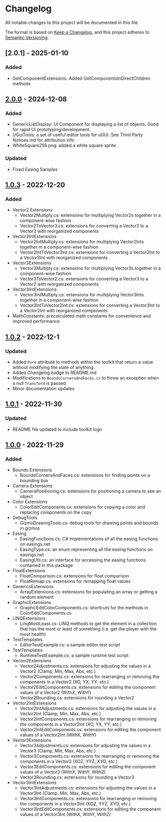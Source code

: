 # Changelog

All notable changes to this project will be documented in this file.

The format is based on [Keep a Changelog](https://keepachangelog.com/en/1.0.0/),
and this project adheres to [Semantic Versioning](https://semver.org/spec/v2.0.0.html).

## [2.0.1] - 2025-01-10
### Added
- GetComponentExtensions: Added GetComponentsInDirectChildren methods

## [2.0.0] - 2024-12-08
### Added
- GenericListDisplay: UI Component for displaying a list of objects. Good for rapid UI prototyping/development.
- UGuiTools: a set of useful editor tools for uGUI. See Third Party Notices.md for attribution info
- WhiteSquare256.png: added a white square sprite
### Updated
- Fixed Easing Samples

## [1.0.3] - 2022-12-20
### Added
- Vector2 Extensions
  - Vector2Multiply.cs: extensions for multiplying Vector2s together in a component-wise fashion
  - Vector2ToVector3.cs: extensions for converting a Vector2 to a Vector3 with reorganized components
- Vector2IntExtensions
  - Vector2IntMultiply.cs: extensions for multiplying Vector2Ints together in a component-wise fashion
  - Vector2IntToVector3Int.cs: extensions for converting a Vector2Int to a Vector3Int with reorganized components
- Vector3Extensions
  - Vector3Multiply.cs: extensions for multiplying Vector3s together in a component-wise fashion
  - Vector3ToVector2.cs: extensions for converting a Vector3 to a Vector2 with reorganized components
- Vector3IntExtensions:
  - Vector3IntMultiply.cs: extensions for multiplying Vector3Ints together in a component-wise fashion
  - Vector3IntToVector2Int.cs: extensions for converting a Vector3Int to a Vector2Int with reorganized components
- MathConstants: precalculated math constants for convenience and improved performance

## [1.0.2] - 2022-12-1
### Updated
- Added `Pure` attribute to methods within the toolkit that return a value without modifying the state of anything.
- Added Changelog badge to README.md
- Modifications to `BoundsCornersAndFaces.cs` to throw an exception when a null `Transform` is passed.
- Minor documentation updates

## [1.0.1] - 2022-11-30
### Updated
- README file updated to include toolkit logo

## [1.0.0] - 2022-11-29

### Added
- Bounds Extensions
  - BoundsCornersAndFaces.cs: extensions for finding points on a bounding box
- Camera Extensions
  - CameraPositioning.cs: extensions for positioning a camera to see an object
- Color Extensions
  - ColorEditComponents.cs: extensions for copying a color and replacing components on the copy
- DebugTools
  - GizmoDrawingTools.cs: debug tools for drawing points and bounds in gizmos
- Easing
  - EasingFunctions.cs: C# implementations of all the easing functions on easings.net
  - EasingType.cs: an enum representing all the easing functions on easings.net
  - EasingUtil.cs: an interface for accessing the easing functions contained in this package 
- FloatExtensions
  - FloatComparison.cs: extensions for float comparison
  - FloatRemap.cs: extensions for remapping float values
- GenericsExtensions
  - ArrayExtensions.cs: extensions for populating an array or getting a random element
- GraphicExtensions
  - GraphicEditColorComponents.cs: shortcuts for the methods in ColorEditComponents.cs
- LINQExtensions
  - LinqMostLeast.cs: LINQ methods to get the element in a collection that has the most or least of something (i.e. get the player with the most health)
- TestTemplates
  - EditorTestExample.cs: a sample editor test script
- TestTemplates
  - RuntimeTestExample.cs: a sample runtime test script
- Vector2Extensions
  - Vector2Adjustments.cs: extensions for adjusting the values in a Vector2 (Clamp, Min, Max, Abs, etc.)
  - Vector2Components.cs: extensions for rearranging or removing the components in a Vector2 (XO, YX, YY, etc.)
  - Vector2EditComponents.cs: extensions for editing the component values of a Vector2 (WithX, WithY)
  - Vector2Rounding.cs: extensions for rounding a Vector2
- Vector2IntExtensions
  - Vector2IntAdjustments.cs: extensions for adjusting the values in a Vector2Int (Clamp, Min, Max, Abs, etc.)
  - Vector2IntComponents.cs: extensions for rearranging or removing the components in a Vector2Int (XO, YX, YY, etc.)
  - Vector2IntEditComponents.cs: extensions for editing the component values of a Vector2Int (WithX, WithY)
- Vector3Extensions
  - Vector3Adjustments.cs: extensions for adjusting the values in a Vector3 (Clamp, Min, Max, Abs, etc.)
  - Vector3Components.cs: extensions for rearranging or removing the components in a Vector3 (XOZ, YYZ, XYO, etc.)
  - Vector3EditComponents.cs: extensions for editing the component values of a Vector3 (WithX, WithY, WithZ)
  - Vector3Rounding.cs: extensions for rounding a Vector3
- Vector3IntExtensions
  - Vector3IntAdjustments.cs: extensions for adjusting the values in a Vector3Int (Clamp, Min, Max, Abs, etc.)
  - Vector3IntComponents.cs: extensions for rearranging or removing the components in a Vector3Int (XOZ, YYZ, XYO, etc.)
  - Vector3IntEditComponents.cs: extensions for editing the component values of a Vector3Int (WithX, WithY, WithZ)


[unreleased]: https://github.com/RHKasper/com.rhkasper.rk-unity-toolkit/compare/main...develop
[2.0.0]: https://github.com/RHKasper/com.rhkasper.rk-unity-toolkit/releases/tag/2.0.0
[1.0.3]: https://github.com/RHKasper/com.rhkasper.rk-unity-toolkit/releases/tag/1.0.3
[1.0.2]: https://github.com/RHKasper/com.rhkasper.rk-unity-toolkit/releases/tag/1.0.2
[1.0.1]: https://github.com/RHKasper/com.rhkasper.rk-unity-toolkit/releases/tag/1.0.1
[1.0.0]: https://github.com/RHKasper/com.rhkasper.rk-unity-toolkit/releases/tag/1.0.0
